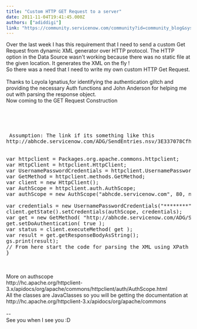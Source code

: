 ```yaml
---
title: "Custom HTTP GET Request to a server"
date: 2011-11-04T19:41:45.000Z
authors: ["adiddigi"]
link: "https://community.servicenow.com/community?id=community_blog&sys_id=069c6ee1dbd0dbc01dcaf3231f9619be"
---
```

<p>Over the last week I has this requirement that I need to send a custom Get Request from dynamic XML generator over HTTP protocol. The HTTP option in the Data Source wasn't working because there was no static file at the given location. It generates the XML on the fly !<br />So there was a need that I need to write my own custom HTTP Get Request.<br /><br />Thanks to Loyola Ignatius,for identifying the authentication glitch and providing the necessary Auth functions and John Anderson for helping me out with parsing the response object.<br />Now coming to the GET Request Construction<br /><br /><pre __default_attr="plain" __jive_macro_name="code" class="jive_text_macro jive_macro_code"><br /><br /><br /> Assumption: The link if its something like this <br />http://abhcde.servicenow.com/ADG/SendEntries.nsv/3E337078Cfh44560A85257904006E96EA?SendEntries<br /><br /><br />var httpclient = Packages.org.apache.commons.httpclient;<br />var HttpClient = httpclient.HttpClient;<br />var UsernamePasswordCredentials = httpclient.UsernamePasswordCredentials;<br />var GetMethod = httpclient.methods.GetMethod;<br />var client = new HttpClient();<br />var AuthScope = httpclient.auth.AuthScope;<br />var authScope = new AuthScope("abhcde.servicenow.com", 80, null);<br /><br />var credentials = new UsernamePasswordCredentials("********", "********"); //username and Password<br />client.getState().setCredentials(authScope, credentials);<br />var get = new GetMethod( "http://abhcde.servicenow.com/ADG/SendEntries.nsv/3E337078Cfh44560A85257904006E96EA?SendEntries");<br />get.setDoAuthentication( true );<br />var status = client.executeMethod( get );<br />var result = get.getResponseBodyAsString();<br />gs.print(result);<br />// From here start the code for parsing the XML using XPath which i will write in another post of mine<br />}<br /></pre><br /><br />More on authscope<br />http://hc.apache.org/httpclient-3.x/apidocs/org/apache/commons/httpclient/auth/AuthScope.html<br />All the classes are JavaClasses so you will be getting the documentation at <br />http://hc.apache.org/httpclient-3.x/apidocs/org/apache/commons<br /><br />--<br />See you when I see you :D</p>